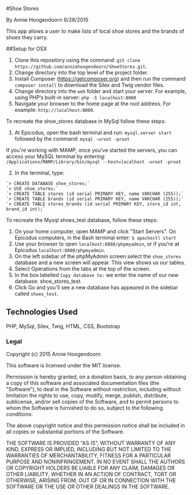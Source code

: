 #Shoe Stores

By Annie Hoogendoorn 8/28/2015

This app allows a user to make lists of local shoe stores and the brands of shoes they carry.

##Setup for OSX

1. Clone this repository using the command: `git clone https://github.com/anniehoogendoorn/ShoeStores.git`.
2. Change directory into the top level of the project folder.
3. Install Composer (https://getcomposer.org) and then run the command `composer install` to download the Silex and Twig vendor files.
4. Change directory into the `web` folder and start your server. For example, using PHP’s built-in server: `php -S localhost:8000`
4. Navigate your browser to the home page at the root address. For example: `http://localhost:8000`.

To recreate the shoe_stores database in MySql follow these steps:
1. At Epicodus, open the bash terminal and run:
`mysql.server start`
followed by the command:
`mysql -uroot -proot`

If you're working with MAMP, once you've started the servers,
you can access your MySQL terminal by entering:
`/Applications/MAMP/Library/bin/mysql --host=localhost -uroot -proot`

2. In the terminal, type:
```console
`> CREATE DATABASE shoe_stores;`
`> USE shoe_stores;`
`> CREATE TABLE stores (id serial PRIMARY KEY, name VARCHAR (255));`
`> CREATE TABLE brands (id serial PRIMARY KEY, name VARCHAR (255));`
`> CREATE TABLE stores_brands (id serial PRIMARY KEY, store_id int, brand_id int);`
```

To recreate the Mysql shoes_test database, follow these steps:

1. On your home computer, open MAMP and click "Start Servers". On Epicodus computers, in the Bash terminal enter: `$ apachectl start`
2. Use your browser to open `localhost:8888/phpmyadmin`, or if you're at Epicodus `localhost:8080/phpmyadmin`.
3. On the left sidebar of the phpMyAdmin screen select the `shoe_stores` database and a new screen will appear. This view shows us our tables.
4. Select Operations from the tabs at the top of the screen.
5. In the box labelled `Copy database to:` we enter the name of our new database: shoe_stores_test.
6. Click Go and you'll see a new database has appeared in the sidebar called `shoes_test`.


## Technologies Used

PHP, MySql, Silex, Twig, HTML, CSS, Bootstrap


### Legal

Copyright (c) 2015 Annie Hoogendoorn

This software is licensed under the MIT license.

Permission is hereby granted, on a donation basis, to any person obtaining a copy of this software and associated documentation files (the "Software"), to deal in the Software without restriction, including without limitation the rights to use, copy, modify, merge, publish, distribute, sublicense, and/or sell copies of the Software, and to permit persons to whom the Software is furnished to do so, subject to the following conditions:

The above copyright notice and this permission notice shall be included in all copies or substantial portions of the Software.

THE SOFTWARE IS PROVIDED "AS IS", WITHOUT WARRANTY OF ANY KIND, EXPRESS OR IMPLIED, INCLUDING BUT NOT LIMITED TO THE WARRANTIES OF MERCHANTABILITY, FITNESS FOR A PARTICULAR PURPOSE AND NONINFRINGEMENT. IN NO EVENT SHALL THE AUTHORS OR COPYRIGHT HOLDERS BE LIABLE FOR ANY CLAIM, DAMAGES OR OTHER LIABILITY, WHETHER IN AN ACTION OF CONTRACT, TORT OR OTHERWISE, ARISING FROM, OUT OF OR IN CONNECTION WITH THE SOFTWARE OR THE USE OR OTHER DEALINGS IN THE SOFTWARE.
